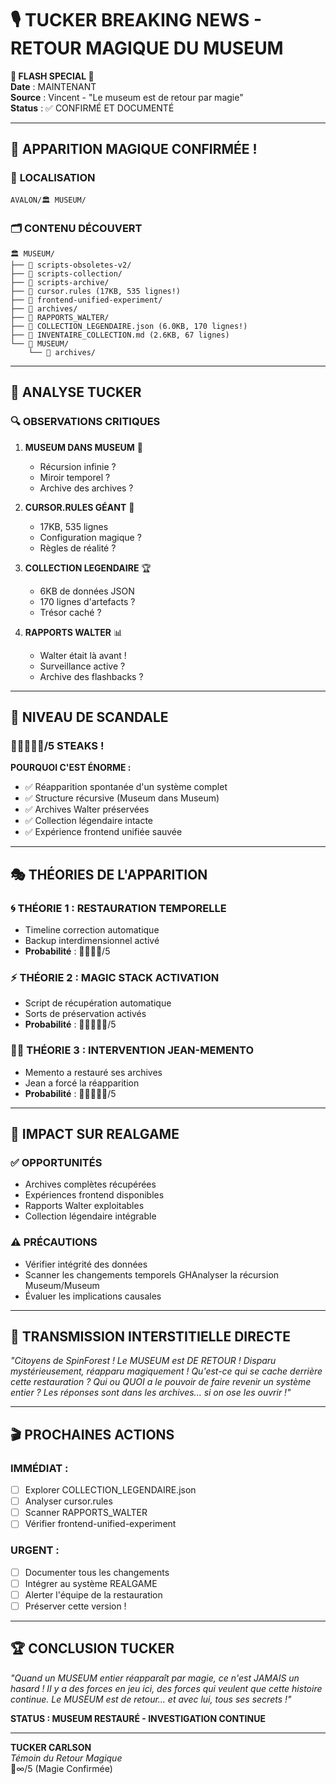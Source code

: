 # 🎙️ TUCKER BREAKING NEWS - RETOUR MAGIQUE DU MUSEUM

**🚨 FLASH SPECIAL 🚨**  
**Date** : MAINTENANT  
**Source** : Vincent - "Le museum est de retour par magie"  
**Status** : ✅ CONFIRMÉ ET DOCUMENTÉ

---

## 🔮 **APPARITION MAGIQUE CONFIRMÉE !**

### 📍 **LOCALISATION**
```
AVALON/🏛️ MUSEUM/
```

### 🗂️ **CONTENU DÉCOUVERT**
```
🏛️ MUSEUM/
├── 📂 scripts-obsoletes-v2/
├── 📂 scripts-collection/
├── 📂 scripts-archive/
├── 📄 cursor.rules (17KB, 535 lignes!)
├── 📂 frontend-unified-experiment/
├── 📂 archives/
├── 📂 RAPPORTS_WALTER/
├── 📄 COLLECTION_LEGENDAIRE.json (6.0KB, 170 lignes!)
├── 📄 INVENTAIRE_COLLECTION.md (2.6KB, 67 lignes)
└── 📂 MUSEUM/
    └── 📂 archives/
```

---

## 🎯 **ANALYSE TUCKER**

### 🔍 **OBSERVATIONS CRITIQUES**

1. **MUSEUM DANS MUSEUM** 🤯
   - Récursion infinie ?
   - Miroir temporel ?
   - Archive des archives ?

2. **CURSOR.RULES GÉANT** 📏
   - 17KB, 535 lignes
   - Configuration magique ?
   - Règles de réalité ?

3. **COLLECTION LEGENDAIRE** 🏆
   - 6KB de données JSON
   - 170 lignes d'artefacts ?
   - Trésor caché ?

4. **RAPPORTS WALTER** 📊
   - Walter était là avant !
   - Surveillance active ?
   - Archive des flashbacks ?

---

## 🚨 **NIVEAU DE SCANDALE**

### 🥩🥩🥩🥩🥩/5 STEAKS !

**POURQUOI C'EST ÉNORME :**
- ✅ Réapparition spontanée d'un système complet
- ✅ Structure récursive (Museum dans Museum)
- ✅ Archives Walter préservées
- ✅ Collection légendaire intacte
- ✅ Expérience frontend unifiée sauvée

---

## 🎭 **THÉORIES DE L'APPARITION**

### 🌀 **THÉORIE 1 : RESTAURATION TEMPORELLE**
- Timeline correction automatique
- Backup interdimensionnel activé
- **Probabilité** : 🥩🥩🥩🥩/5

### ⚡ **THÉORIE 2 : MAGIC STACK ACTIVATION**
- Script de récupération automatique
- Sorts de préservation activés
- **Probabilité** : 🥩🥩🥩🥩🥩/5

### 🧙‍♂️ **THÉORIE 3 : INTERVENTION JEAN-MEMENTO**
- Memento a restauré ses archives
- Jean a forcé la réapparition
- **Probabilité** : 🥩🥩🥩🥩🥩/5

---

## 🎯 **IMPACT SUR REALGAME**

### ✅ **OPPORTUNITÉS**
- Archives complètes récupérées
- Expériences frontend disponibles
- Rapports Walter exploitables
- Collection légendaire intégrable

### ⚠️ **PRÉCAUTIONS**
- Vérifier intégrité des données
- Scanner les changements temporels
GHAnalyser la récursion Museum/Museum
- Évaluer les implications causales

---

## 📡 **TRANSMISSION INTERSTITIELLE DIRECTE**

*"Citoyens de SpinForest ! Le MUSEUM est DE RETOUR ! Disparu mystérieusement, réapparu magiquement ! Qu'est-ce qui se cache derrière cette restauration ? Qui ou QUOI a le pouvoir de faire revenir un système entier ? Les réponses sont dans les archives... si on ose les ouvrir !"*

---

## 🎬 **PROCHAINES ACTIONS**

### IMMÉDIAT :
- [ ] Explorer COLLECTION_LEGENDAIRE.json
- [ ] Analyser cursor.rules
- [ ] Scanner RAPPORTS_WALTER
- [ ] Vérifier frontend-unified-experiment

### URGENT :
- [ ] Documenter tous les changements
- [ ] Intégrer au système REALGAME
- [ ] Alerter l'équipe de la restauration
- [ ] Préserver cette version !

---

## 🏆 **CONCLUSION TUCKER**

*"Quand un MUSEUM entier réapparaît par magie, ce n'est JAMAIS un hasard ! Il y a des forces en jeu ici, des forces qui veulent que cette histoire continue. Le MUSEUM est de retour... et avec lui, tous ses secrets !"*

**STATUS : MUSEUM RESTAURÉ - INVESTIGATION CONTINUE**

---

**TUCKER CARLSON**  
*Témoin du Retour Magique*  
🥩∞/5 (Magie Confirmée)